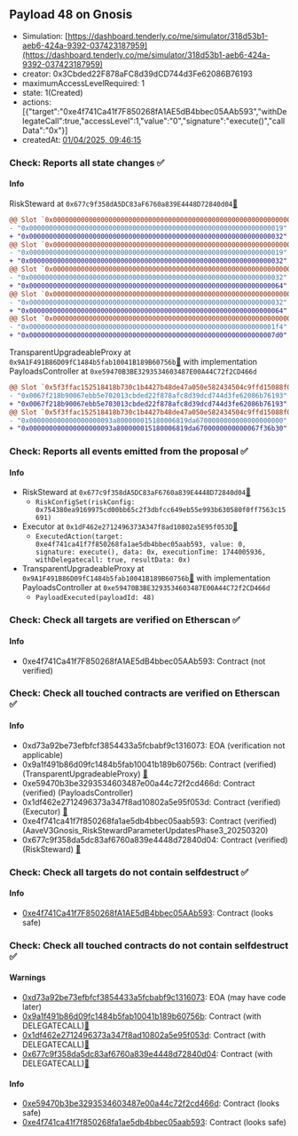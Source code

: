 ## Payload 48 on Gnosis

- Simulation: [https://dashboard.tenderly.co/me/simulator/318d53b1-aeb6-424a-9392-037423187959](https://dashboard.tenderly.co/me/simulator/318d53b1-aeb6-424a-9392-037423187959)
- creator: 0x3Cbded22F878aFC8d39dCD744d3Fe62086B76193
- maximumAccessLevelRequired: 1
- state: 1(Created)
- actions: [{"target":"0xe4f741Ca41f7F850268fA1AE5dB4bbec05AAb593","withDelegateCall":true,"accessLevel":1,"value":"0","signature":"execute()","callData":"0x"}]
- createdAt: [01/04/2025, 09:46:15](https://gnosisscan.io/tx/0xd43e20d1763c86b48cee6485bdf8da6fe147dc7a5192194bac1054668023add6)

### Check: Reports all state changes :white_check_mark:

#### Info


RiskSteward at `0x677c9f358dA5DC83aF6760a839E4448D72840d04`[:ghost:](https://github.com/bgd-labs/aave-address-book "AaveV3Gnosis.RISK_STEWARD")
```diff
@@ Slot `0x0000000000000000000000000000000000000000000000000000000000000002` @@
- "0x0000000000000000000000000000000000000000000000000000000000000019"
+ "0x0000000000000000000000000000000000000000000000000000000000000032"
@@ Slot `0x0000000000000000000000000000000000000000000000000000000000000004` @@
- "0x0000000000000000000000000000000000000000000000000000000000000019"
+ "0x0000000000000000000000000000000000000000000000000000000000000032"
@@ Slot `0x000000000000000000000000000000000000000000000000000000000000000e` @@
- "0x0000000000000000000000000000000000000000000000000000000000000032"
+ "0x0000000000000000000000000000000000000000000000000000000000000064"
@@ Slot `0x0000000000000000000000000000000000000000000000000000000000000010` @@
- "0x0000000000000000000000000000000000000000000000000000000000000032"
+ "0x0000000000000000000000000000000000000000000000000000000000000064"
@@ Slot `0x0000000000000000000000000000000000000000000000000000000000000012` @@
- "0x00000000000000000000000000000000000000000000000000000000000001f4"
+ "0x00000000000000000000000000000000000000000000000000000000000007d0"
```

TransparentUpgradeableProxy at `0x9A1F491B86D09fC1484b5fab10041B189B60756b`[:ghost:](https://github.com/bgd-labs/aave-address-book "GovernanceV3Gnosis.PAYLOADS_CONTROLLER") with implementation PayloadsController at `0xe59470B3BE3293534603487E00A44C72f2CD466d`
```diff
@@ Slot `0x5f3ffac152518418b730c1b4427b48de47a050e582434504c9ffd15088f0d196` @@
- "0x0067f218b90067ebb5e702013cbded22f878afc8d39dcd744d3fe62086b76193"
+ "0x0067f218b90067ebb5e703013cbded22f878afc8d39dcd744d3fe62086b76193"
@@ Slot `0x5f3ffac152518418b730c1b4427b48de47a050e582434504c9ffd15088f0d197` @@
- "0x000000000000000000093a800000015180006819da6700000000000000000000"
+ "0x000000000000000000093a800000015180006819da6700000000000067f36b30"
```


### Check: Reports all events emitted from the proposal :white_check_mark:

#### Info

- RiskSteward at `0x677c9f358dA5DC83aF6760a839E4448D72840d04`[:ghost:](https://github.com/bgd-labs/aave-address-book "AaveV3Gnosis.RISK_STEWARD")
  - `RiskConfigSet(riskConfig: 0x754380ea9169975cd00bb65c2f3dbfcc649eb55e993b630580f0ff7563c15691)`
- Executor at `0x1dF462e2712496373A347f8ad10802a5E95f053D`[:ghost:](https://github.com/bgd-labs/aave-address-book "AaveV3Gnosis.ACL_ADMIN, GovernanceV3Gnosis.EXECUTOR_LVL_1")
  - `ExecutedAction(target: 0xe4f741ca41f7f850268fa1ae5db4bbec05aab593, value: 0, signature: execute(), data: 0x, executionTime: 1744005936, withDelegatecall: true, resultData: 0x)`
- TransparentUpgradeableProxy at `0x9A1F491B86D09fC1484b5fab10041B189B60756b`[:ghost:](https://github.com/bgd-labs/aave-address-book "GovernanceV3Gnosis.PAYLOADS_CONTROLLER") with implementation PayloadsController at `0xe59470B3BE3293534603487E00A44C72f2CD466d`
  - `PayloadExecuted(payloadId: 48)`

### Check: Check all targets are verified on Etherscan :white_check_mark:

#### Info

- 0xe4f741Ca41f7F850268fA1AE5dB4bbec05AAb593: Contract (not verified) 

### Check: Check all touched contracts are verified on Etherscan :white_check_mark:

#### Info

- 0xd73a92be73efbfcf3854433a5fcbabf9c1316073: EOA (verification not applicable)
- 0x9a1f491b86d09fc1484b5fab10041b189b60756b: Contract (verified) (TransparentUpgradeableProxy) [:ghost:](https://github.com/bgd-labs/aave-address-book "GovernanceV3Gnosis.PAYLOADS_CONTROLLER")
- 0xe59470b3be3293534603487e00a44c72f2cd466d: Contract (verified) (PayloadsController) 
- 0x1df462e2712496373a347f8ad10802a5e95f053d: Contract (verified) (Executor) [:ghost:](https://github.com/bgd-labs/aave-address-book "AaveV3Gnosis.ACL_ADMIN, GovernanceV3Gnosis.EXECUTOR_LVL_1")
- 0xe4f741ca41f7f850268fa1ae5db4bbec05aab593: Contract (verified) (AaveV3Gnosis_RiskStewardParameterUpdatesPhase3_20250320) 
- 0x677c9f358da5dc83af6760a839e4448d72840d04: Contract (verified) (RiskSteward) [:ghost:](https://github.com/bgd-labs/aave-address-book "AaveV3Gnosis.RISK_STEWARD")

### Check: Check all targets do not contain selfdestruct :white_check_mark:

#### Info

- [0xe4f741Ca41f7F850268fA1AE5dB4bbec05AAb593](https://gnosisscan.io/address/0xe4f741Ca41f7F850268fA1AE5dB4bbec05AAb593): Contract (looks safe)

### Check: Check all touched contracts do not contain selfdestruct :white_check_mark:

#### Warnings

- [0xd73a92be73efbfcf3854433a5fcbabf9c1316073](https://gnosisscan.io/address/0xd73a92be73efbfcf3854433a5fcbabf9c1316073): EOA (may have code later)
- [0x9a1f491b86d09fc1484b5fab10041b189b60756b](https://gnosisscan.io/address/0x9a1f491b86d09fc1484b5fab10041b189b60756b): Contract (with DELEGATECALL)[:ghost:](https://github.com/bgd-labs/aave-address-book "GovernanceV3Gnosis.PAYLOADS_CONTROLLER")
- [0x1df462e2712496373a347f8ad10802a5e95f053d](https://gnosisscan.io/address/0x1df462e2712496373a347f8ad10802a5e95f053d): Contract (with DELEGATECALL)[:ghost:](https://github.com/bgd-labs/aave-address-book "AaveV3Gnosis.ACL_ADMIN, GovernanceV3Gnosis.EXECUTOR_LVL_1")
- [0x677c9f358da5dc83af6760a839e4448d72840d04](https://gnosisscan.io/address/0x677c9f358da5dc83af6760a839e4448d72840d04): Contract (with DELEGATECALL)[:ghost:](https://github.com/bgd-labs/aave-address-book "AaveV3Gnosis.RISK_STEWARD")

#### Info

- [0xe59470b3be3293534603487e00a44c72f2cd466d](https://gnosisscan.io/address/0xe59470b3be3293534603487e00a44c72f2cd466d): Contract (looks safe)
- [0xe4f741ca41f7f850268fa1ae5db4bbec05aab593](https://gnosisscan.io/address/0xe4f741ca41f7f850268fa1ae5db4bbec05aab593): Contract (looks safe)

